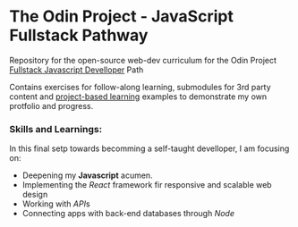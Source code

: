 # The Odin Project - JavaScript Fullstack Pathway

Repository for the open-source web-dev curriculum for the Odin Project [Fullstack Javascript Develloper](https://www.theodinproject.com/paths/full-stack-javascript) Path

Contains exercises for follow-along learning, submodules for 3rd party content and [project-based learning](https://github.com/Dr3wsky/Odin-Project-Fullstack-JS/tree/main/Projects) examples to demonstrate my own protfolio and progress.

### Skills and Learnings:

In this final setp towards becomming a self-taught develloper, I am focusing on:
- Deepening my **Javascript** acumen.
- Implementing the *React* framework fir responsive and scalable web design
- Working with *API*s
- Connecting apps with back-end databases through *Node*
